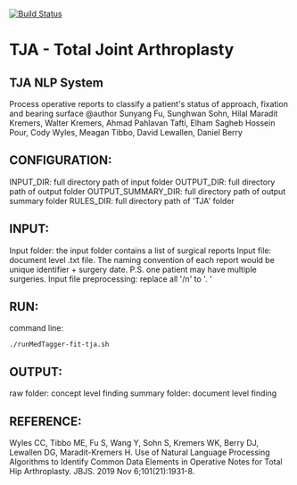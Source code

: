 [![Build Status](http://img.shields.io/travis/badges/badgerbadgerbadger.svg?style=flat-square)](https://travis-ci.org/badges/badgerbadgerbadger) 

# TJA - Total Joint Arthroplasty
  
## TJA NLP System
Process operative reports to classify a patient's status of approach, fixation and bearing surface
@author Sunyang Fu, Sunghwan Sohn, Hilal Maradit Kremers, Walter Kremers, Ahmad Pahlavan Tafti, Elham Sagheb Hossein Pour, Cody Wyles, Meagan Tibbo, David Lewallen, Daniel Berry
 
## CONFIGURATION:
INPUT_DIR: full directory path of input folder
OUTPUT_DIR: full directory path of output folder
OUTPUT_SUMMARY_DIR: full directory path of output summary folder
RULES_DIR: full directory path of 'TJA' folder

## INPUT:
 Input folder: the input folder contains a list of surgical reports 
 Input file: document level .txt file. The naming convention of each report would be unique identifier + surgery date. P.S. one patient may have multiple surgeries. 
 Input file preprocessing: replace all '/n' to '. '

## RUN:
 command line:
 ```
 ./runMedTagger-fit-tja.sh
```
## OUTPUT:
 raw folder: concept level finding
 summary folder: document level finding

## REFERENCE: 
Wyles CC, Tibbo ME, Fu S, Wang Y, Sohn S, Kremers WK, Berry DJ, Lewallen DG, Maradit-Kremers H. Use of Natural Language Processing Algorithms to Identify Common Data Elements in Operative Notes for Total Hip Arthroplasty. JBJS. 2019 Nov 6;101(21):1931-8.
